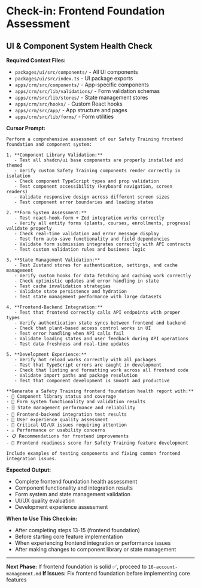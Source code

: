 # Check-in: Frontend Foundation Assessment

## UI & Component System Health Check

**Required Context Files:**
- `packages/ui/src/components/` - All UI components
- `packages/ui/src/index.ts` - UI package exports
- `apps/crm/src/components/` - App-specific components
- `apps/crm/src/lib/validations/` - Form validation schemas
- `apps/crm/src/lib/stores/` - State management stores
- `apps/crm/src/hooks/` - Custom React hooks
- `apps/crm/src/app/` - App structure and pages
- `apps/crm/src/lib/forms/` - Form utilities

**Cursor Prompt:**

```
Perform a comprehensive assessment of our Safety Training frontend foundation and component system:

1. **Component Library Validation:**
   - Test all shadcn/ui base components are properly installed and themed
   - Verify custom Safety Training components render correctly in isolation
   - Check component TypeScript types and prop validation
   - Test component accessibility (keyboard navigation, screen readers)
   - Validate responsive design across different screen sizes
   - Test component error boundaries and loading states

2. **Form System Assessment:**
   - Test react-hook-form + Zod integration works correctly
   - Verify all entity forms (plants, courses, enrollments, progress) validate properly
   - Check real-time validation and error message display
   - Test form auto-save functionality and field dependencies
   - Validate form submission integrates correctly with API contracts
   - Test custom validation rules and business logic

3. **State Management Validation:**
   - Test Zustand stores for authentication, settings, and cache management
   - Verify custom hooks for data fetching and caching work correctly
   - Check optimistic updates and error handling in state
   - Test cache invalidation strategies
   - Validate state persistence and hydration
   - Test state management performance with large datasets

4. **Frontend-Backend Integration:**
   - Test that frontend correctly calls API endpoints with proper types
   - Verify authentication state syncs between frontend and backend
   - Check that plant-based access control works in UI
   - Test error handling when API calls fail
   - Validate loading states and user feedback during API operations
   - Test data freshness and real-time updates

5. **Development Experience:**
   - Verify hot reload works correctly with all packages
   - Test that TypeScript errors are caught in development
   - Check that linting and formatting work across all frontend code
   - Validate import paths and package resolution
   - Test that component development is smooth and productive

**Generate a Safety Training frontend foundation health report with:**
- 🎨 Component library status and coverage
- 📝 Form system functionality and validation results
- 🗄️ State management performance and reliability
- 🔗 Frontend-backend integration test results
- 🎯 User experience quality assessment
- 🚨 Critical UI/UX issues requiring attention
- ⚠️ Performance or usability concerns
- 📋 Recommendations for frontend improvements
- 🚀 Frontend readiness score for Safety Training feature development

Include examples of testing components and fixing common frontend integration issues.
```

**Expected Output:**
- Complete frontend foundation health assessment
- Component functionality and integration results
- Form system and state management validation
- UI/UX quality evaluation
- Development experience assessment

**When to Use This Check-in:**
- After completing steps 13-15 (frontend foundation)
- Before starting core feature implementation
- When experiencing frontend integration or performance issues
- After making changes to component library or state management

---

**Next Phase:** If frontend foundation is solid ✅, proceed to `16-account-management.md`
**If Issues:** Fix frontend foundation before implementing core features